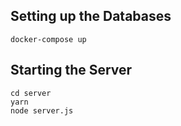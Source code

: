 ## Setting up the Databases
```docker-compose up```

## Starting the Server
```
cd server
yarn
node server.js
```
